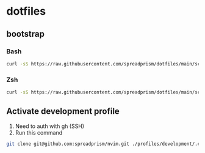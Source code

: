 # dotfiles

## bootstrap
### Bash
```sh
curl -sS https://raw.githubusercontent.com/spreadprism/dotfiles/main/scripts/nexus.sh | bash && exec bash
```
### Zsh
```sh
curl -sS https://raw.githubusercontent.com/spreadprism/dotfiles/main/scripts/nexus.sh | bash -s -- --zsh && exec zsh
```
## Activate development profile
1. Need to auth with gh (SSH)
2. Run this command
```sh
git clone git@github.com:spreadprism/nvim.git ./profiles/development/.config/nvim && stow development
```
